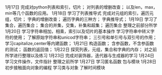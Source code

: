 1月17日
完成对python列表和索引，切片；
对列表的增删改查；
以及len，max，min等几个函数的应用。
1月18日
学习了列表推导式
完成对元组的索引，遍历元组，切片；
字典的增删改查；
遍历字典的三种方；
字典推导式；
1月19日
学习了集合，遍历集合；
集合的并集，交集，补集和超集；
遍历集合
整理之前部分所学
1月20日
学习字符串相加，相乘，索引以及切片的基本操作
学习字符串中转义字符的使用；
了解原始字符串和unicod字符串；
三引号和单引号与双引号的作用；
学习capitalize,center等内建函数；
1月21日
构造函数；
含参函数，不含参函数的测试；
函数的返回值；
1月22日
探究列表，元组，集合和字典的内存；
对之前所学进行整理以及练习
1月23日
完成对装饰器，迭代器与生成器的学习
1月24日
学习文件操作，文件指针
整理之前所学
1月27日
学习匿名函数
包与模块
1月28日
初步接触面向对象的编程
学习类与对象
了解时间模块
